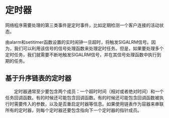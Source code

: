 # 定时器

网络程序需要处理的第三类事件是定时事件，比如定期检测一个客户连接的活动状态。

由alarm和setitimer函数设置的实时闹钟一旦超时，将触发SIGALRM信号。因为，我们可以利用该信号的信号处理函数来处理定时任务。但是，如果要处理多个定时任务，我们就需要不断地触发SIGALRM信号，并在其信号处理函数中执行到期的任务。

## 基于升序链表的定时器

&emsp;&emsp;定时器通常至少要包含两个成员：一个超时时间（相对或者绝对时间）和一个任务回调函数。有的时候还可能包含回调函数。有的时候还可能包含回调函数被执行时需要传入的参数，以及是否重启定时器等信息。如果使用链表作为容器来串联所有的定时器，则每个定时器还要包含指向下一个定时器的指针成员。
